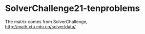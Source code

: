 # SolverChallenge21-tenproblems

The matrix comes from SolverChallenge, http://math.xtu.edu.cn/solver/data/
